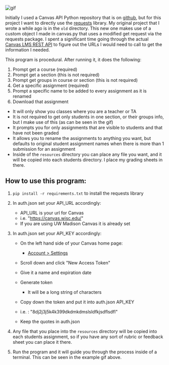 ![gif](./example.gif)

Initially I used a Canvas API Python repository that is on [github](https://github.com/ucfopen/canvasapi), but for this project I want to directly use the [requests](https://pypi.org/project/requests/) library. My original project that I wrote a while ago is in the `old` directory. This new one makes use of a custom object I made in canvas.py that uses a modified get request via the requests package. I spent a significant time going through the actual [Canvas LMS REST API](https://canvas.instructure.com/doc/api/) to figure out the URLs I would need to call to get the information I needed. 

This program is procedural. After running it, it does the following:
1. Prompt get a course (required)
2. Prompt get a section (this is not required)
3. Prompt get groups in course or section (this is not required)
4. Get a specific assignment (required)
5. Prompt a specific name to be added to every assignment as it is renamed
6. Download that assignment

* It will only show you classes where you are a teacher or TA
* It is not required to get only students in one section, or their groups info, but I make use of this (as can be seen in the gif)
* It prompts you for only assignments that are visible to students and that have not been graded
* It allows you to rename the assignments to anything you want, but defaults to original student assignment names when there is more than 1 submission for an assignment
* Inside of the `resources` directory you can place any file you want, and it will be copied into each students directory. I place my grading sheets in there.
 

## How to use this program:

1. `pip install -r requirements.txt` to install the requests library
2. In auth.json set your API_URL accordingly:
	- API_URL is your url for Canvas
	- i.e. "https://canvas.wisc.edu/"
	- If you are using UW Madison Canvas it is already set
	
3. In auth.json set your API_KEY accordingly:
	- On the left hand side of your Canvas home page:
		+ [Account > Settings](https://canvas.wisc.edu/profile/settings)
		
 	- Scroll down and click "New Access Token"
 	- Give it a name and expiration date 
 	- Generate token
	 	+ It will be a long string of characters
 	- Copy down the token and put it into auth.json API_KEY
	- i.e. : "8dj2j3j5k4k399dkdmkdmslsldfkjsdflsdfl"
	- Keep the quotes in auth.json
 	
4. Any file that you place into the `resources` directory will be copied into each students assignment, so if you have any sort of rubric or feedback sheet you can place it there.
5. Run the program and it will guide you through the process inside of a terminal. This can be seen in the example gif above.

